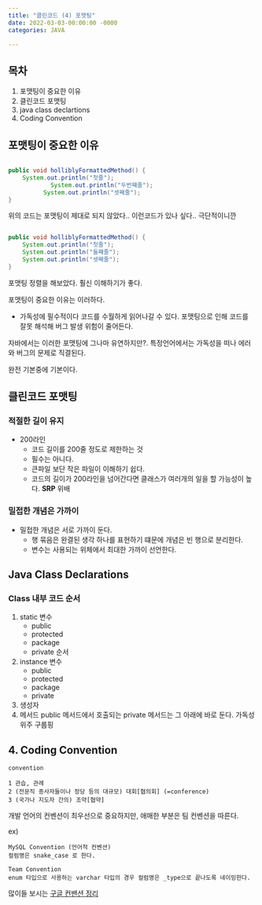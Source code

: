 ```yaml
---
title: "클린코드 (4) 포맷팅"
date: 2022-03-03-00:00:00 -0000
categories: JAVA

---
```



## 목차
1. 포맷팅이 중요한 이유
2. 클린코드 포맷팅
3. java class declartions
4. Coding Convention


## 포맷팅이 중요한 이유

```java

public void holliblyFormattedMethod() {
    System.out.println("첫줄");
            System.out.println("두번쨰줄");
          System.out.println("셋째줄");
}
```

위의 코드는 포맷팅이 제대로 되지 않았다..
이런코드가 있나 싶다.. 극단적이니깐

```java

public void holliblyFormattedMethod() {
    System.out.println("첫줄");
    System.out.println("둘쨰줄");
    System.out.println("셋째줄");
}
```

포맷팅 정렬을 해보았다.
훨신 이해하기가 좋다.

포맷팅이 중요한 이유는 이러하다.
- 가독성에 필수적이다
    코드를 수월하게 읽어나갈 수 있다.
    포맷팅으로 인해 코드를 잘못 해석해 버그 발생 위험이 줄어든다.

자바에서는 이러한 포맷팅에 그나마 유연하지만?. 특정언어에서는 가독성을 떠나 에러와 버그의 문제로 직결된다. 

완전 기본중에 기본이다.

## 클린코드 포맷팅

### 적절한 길이 유지
- 200라인
    - 코드 길이를 200줄 정도로 제한하는 것
    - 필수는 아니다.
    - 큰파일 보단 작은 파일이 이해하기 쉽다.
    - 코드의 길이가 200라인을 넘어간다면 클래스가 여러개의 일을 할 가능성이 높다. __SRP__ 위배

### 밀접한 개념은 가까이
- 밀접한 개념은 서로 가까이 둔다.
    - 행 묶음은 완결된 생각 하나를 표현하기 떄문에 개념은 빈 행으로 분리한다.
    - 변수는 사용되는 위체에서 최대한 가까이 선언한다.

## Java Class Declarations

### Class 내부 코드 순서 
1. static 변수
    - public
    - protected
    - package
    - private 
    순서
2. instance 변수
    - public
    - protected
    - package
    - private 
3. 생성자
4. 메서드
    public 메서드에서 호출되는 private 메서드는 그 아래에 바로 둔다.
    가독성 위주 구룹핑


## 4. Coding Convention

```text
convention

1 관습, 관례
2 (전문직 종사자들이나 정당 등의 대규모) 대회[협의회] (=conference)
3 (국가나 지도자 간의) 조약[협약]
```

개발 언어의 컨벤션이 최우선으로 중요하지만, 애매한 부분은 팀 컨벤션을 따른다.

ex) 
```
MySQL Convention (언어적 컨벤션)
컬럼명은 snake_case 로 한다.
```

```
Team Convention
enum 타입으로 사용하는 varchar 타입의 경우 컬럼명은 _type으로 끝나도록 네이밍한다.
```

많이들 보시는
[구글 컨밴션 정리](https://shongnote.tistory.com/8)